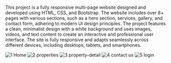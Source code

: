  This project is a fully responsive multi-page website designed and 
developed using HTML, CSS, and Bootstrap. The website includes over 8+ pages 
with various sections, such as a hero section, services, gallery, and contact form, 
adhering to modern UI design principles. The project features a clean, minimalist 
design with a white background and uses images, videos, and text content to 
create an interactive and professional user interface. The site is fully responsive 
and adapts seamlessly across different devices, including desktops, tablets, and 
smartphones.

![1 Home](https://github.com/user-attachments/assets/9ab7453b-3758-4594-823a-5827fac9ed26)
![2 properties](https://github.com/user-attachments/assets/9ef72f86-532e-451f-9518-14260edf00f8)
![3 property-detail](https://github.com/user-attachments/assets/91082a04-0374-43f2-9708-849b38bbb385)
![4 contact us](https://github.com/user-attachments/assets/6879a154-9c62-432e-9693-b997b7b29353)
![5 login](https://github.com/user-attachments/assets/326529bd-b9f9-44be-a705-6893dddb54a6)


